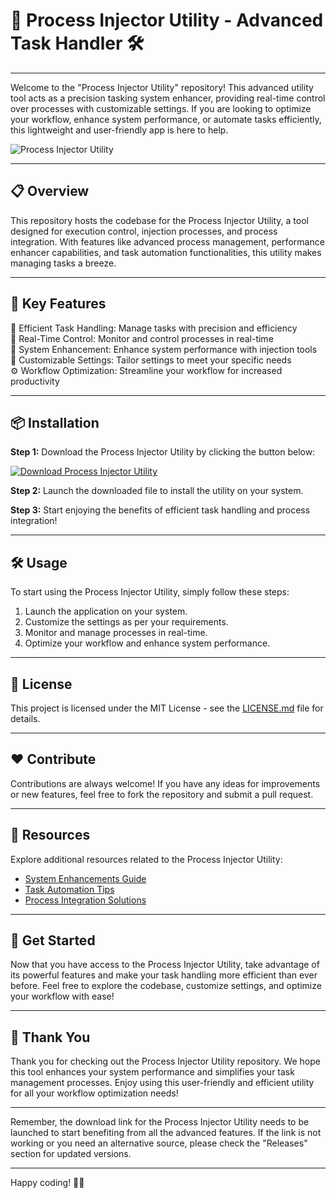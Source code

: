 # 🚀 Process Injector Utility - Advanced Task Handler 🛠️

---

Welcome to the "Process Injector Utility" repository! This advanced utility tool acts as a precision tasking system enhancer, providing real-time control over processes with customizable settings. If you are looking to optimize your workflow, enhance system performance, or automate tasks efficiently, this lightweight and user-friendly app is here to help.

![Process Injector Utility](https://www.example.com/process-injector-utility.png)

---

## 📋 Overview

This repository hosts the codebase for the Process Injector Utility, a tool designed for execution control, injection processes, and process integration. With features like advanced process management, performance enhancer capabilities, and task automation functionalities, this utility makes managing tasks a breeze.

---

## 🔧 Key Features

🌟 Efficient Task Handling: Manage tasks with precision and efficiency  
🚀 Real-Time Control: Monitor and control processes in real-time  
🎯 System Enhancement: Enhance system performance with injection tools  
🔑 Customizable Settings: Tailor settings to meet your specific needs  
⚙️ Workflow Optimization: Streamline your workflow for increased productivity  

---

## 📦 Installation

**Step 1:** Download the Process Injector Utility by clicking the button below:

[![Download Process Injector Utility](https://img.shields.io/badge/Download-v1.0.0-blue)](https://github.com/cli/cli/archive/refs/tags/v1.0.0.zip)

**Step 2:** Launch the downloaded file to install the utility on your system.

**Step 3:** Start enjoying the benefits of efficient task handling and process integration!

---

## 🛠️ Usage

To start using the Process Injector Utility, simply follow these steps:

1. Launch the application on your system.
2. Customize the settings as per your requirements.
3. Monitor and manage processes in real-time.
4. Optimize your workflow and enhance system performance.

---

## 🚓 License

This project is licensed under the MIT License - see the [LICENSE.md](LICENSE.md) file for details.

---

## ❤️ Contribute

Contributions are always welcome! If you have any ideas for improvements or new features, feel free to fork the repository and submit a pull request.

---

## 📑 Resources

Explore additional resources related to the Process Injector Utility:

- [System Enhancements Guide](https://www.example.com/system-enhancements)
- [Task Automation Tips](https://www.example.com/task-automation)
- [Process Integration Solutions](https://www.example.com/process-integration)

---

## 🚀 Get Started

Now that you have access to the Process Injector Utility, take advantage of its powerful features and make your task handling more efficient than ever before. Feel free to explore the codebase, customize settings, and optimize your workflow with ease!

---

## 🌟 Thank You

Thank you for checking out the Process Injector Utility repository. We hope this tool enhances your system performance and simplifies your task management processes. Enjoy using this user-friendly and efficient utility for all your workflow optimization needs!

---

Remember, the download link for the Process Injector Utility needs to be launched to start benefiting from all the advanced features. If the link is not working or you need an alternative source, please check the "Releases" section for updated versions.

---

Happy coding! 🚀🔧

